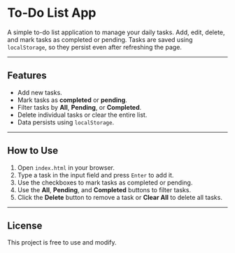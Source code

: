 # To-Do List App

A simple to-do list application to manage your daily tasks. Add, edit, delete, and mark tasks as completed or pending. Tasks are saved using `localStorage`, so they persist even after refreshing the page.

---

## Features

- Add new tasks.
- Mark tasks as **completed** or **pending**.
- Filter tasks by **All**, **Pending**, or **Completed**.
- Delete individual tasks or clear the entire list.
- Data persists using `localStorage`.

---

## How to Use

1. Open `index.html` in your browser.
2. Type a task in the input field and press `Enter` to add it.
3. Use the checkboxes to mark tasks as completed or pending.
4. Use the **All**, **Pending**, and **Completed** buttons to filter tasks.
5. Click the **Delete** button to remove a task or **Clear All** to delete all tasks.

---

## License

This project is free to use and modify.
